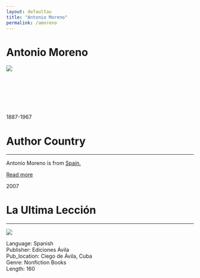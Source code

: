 ```yaml
---
layout: defaultau
title: "Antonio Moreno"
permalink: /amoreno
---
```

<!-- partial:index.partial.html -->
<div class="content">
    <h1>Antonio Moreno</h1>
    <div class="quote">
        <div><img src="https://upload.wikimedia.org/wikipedia/commons/thumb/c/c9/Antonio_Moreno_1916.jpg/330px-Antonio_Moreno_1916.jpg" class="logo"></div>
    </div>
    <div class="timeline">
        <div style="padding-bottom:100px;"></div>
        <div class="block">
            <div class="date right"><p class="right">1887-1967</p></div>
            <div class="dot"></div>
            <div class="left first">
            <div class="author_country">
                <h1>Author Country</h1><hr>
          <div class="aclocation">   <p>Antonio Moreno is from <a href="http://localhost:4000/2">Spain.</a></p></div>
              <div class="acreadmore">   <a href="https://en.wikipedia.org/wiki/Antonio_Moreno" target="_blank">Read more</a></div>
            </div>
            </div>
        </div>
         <div class="block">
            <div class="date left"><p class="left">2007</p></div>
            <div class="dot"></div>
            <div class="right">
                <h1>La Ultima Lección</h1><hr>
                <p><img src="https://m.media-amazon.com/images/I/51-DediSEIL._SX351_BO1,204,203,200_.jpg"></p>
                <p>
                Language: Spanish<br/>
                Publisher: Ediciones Ávila<br/>
                Pub_location: Ciego de Ávila, Cuba<br/>
                Genre: Nonfiction Books<br/>
                Length: 160<br/>                   </p>
            </div>
        </div>
